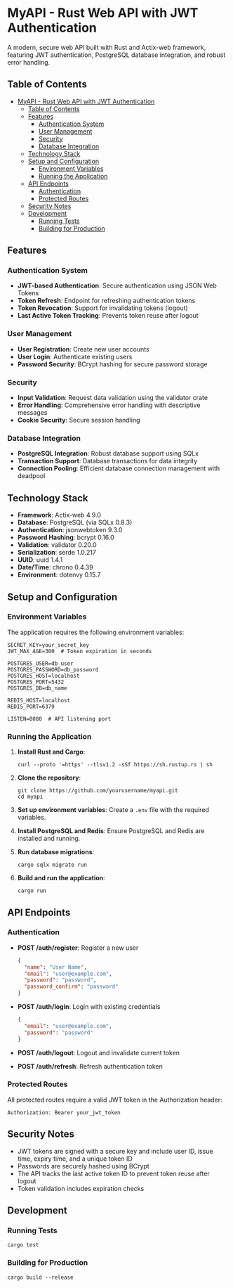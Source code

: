 # MyAPI - Rust Web API with JWT Authentication

A modern, secure web API built with Rust and Actix-web framework, featuring JWT authentication, PostgreSQL database integration, and robust error handling.

## Table of Contents
- [MyAPI - Rust Web API with JWT Authentication](#myapi---rust-web-api-with-jwt-authentication)
  - [Table of Contents](#table-of-contents)
  - [Features](#features)
    - [Authentication System](#authentication-system)
    - [User Management](#user-management)
    - [Security](#security)
    - [Database Integration](#database-integration)
  - [Technology Stack](#technology-stack)
  - [Setup and Configuration](#setup-and-configuration)
    - [Environment Variables](#environment-variables)
    - [Running the Application](#running-the-application)
  - [API Endpoints](#api-endpoints)
    - [Authentication](#authentication)
    - [Protected Routes](#protected-routes)
  - [Security Notes](#security-notes)
  - [Development](#development)
    - [Running Tests](#running-tests)
    - [Building for Production](#building-for-production)

## Features

### Authentication System
- **JWT-based Authentication**: Secure authentication using JSON Web Tokens
- **Token Refresh**: Endpoint for refreshing authentication tokens
- **Token Revocation**: Support for invalidating tokens (logout)
- **Last Active Token Tracking**: Prevents token reuse after logout

### User Management
- **User Registration**: Create new user accounts
- **User Login**: Authenticate existing users
- **Password Security**: BCrypt hashing for secure password storage

### Security
- **Input Validation**: Request data validation using the validator crate
- **Error Handling**: Comprehensive error handling with descriptive messages
- **Cookie Security**: Secure session handling

### Database Integration
- **PostgreSQL Integration**: Robust database support using SQLx
- **Transaction Support**: Database transactions for data integrity
- **Connection Pooling**: Efficient database connection management with deadpool

## Technology Stack

- **Framework**: Actix-web 4.9.0
- **Database**: PostgreSQL (via SQLx 0.8.3)
- **Authentication**: jsonwebtoken 9.3.0
- **Password Hashing**: bcrypt 0.16.0
- **Validation**: validator 0.20.0
- **Serialization**: serde 1.0.217
- **UUID**: uuid 1.4.1
- **Date/Time**: chrono 0.4.39
- **Environment**: dotenvy 0.15.7

## Setup and Configuration

### Environment Variables
The application requires the following environment variables:

```
SECRET_KEY=your_secret_key
JWT_MAX_AGE=300  # Token expiration in seconds

POSTGRES_USER=db_user
POSTGRES_PASSWORD=db_password
POSTGRES_HOST=localhost
POSTGRES_PORT=5432
POSTGRES_DB=db_name

REDIS_HOST=localhost
REDIS_PORT=6379

LISTEN=8080  # API listening port
```

### Running the Application

1. **Install Rust and Cargo**:
   ```
   curl --proto '=https' --tlsv1.2 -sSf https://sh.rustup.rs | sh
   ```

2. **Clone the repository**:
   ```
   git clone https://github.com/yourusername/myapi.git
   cd myapi
   ```

3. **Set up environment variables**:
   Create a `.env` file with the required variables.

4. **Install PostgreSQL and Redis**:
   Ensure PostgreSQL and Redis are installed and running.

5. **Run database migrations**:
   ```
   cargo sqlx migrate run
   ```

6. **Build and run the application**:
   ```
   cargo run
   ```

## API Endpoints

### Authentication

- **POST /auth/register**: Register a new user
  ```json
  {
    "name": "User Name",
    "email": "user@example.com",
    "password": "password",
    "password_confirm": "password"
  }
  ```

- **POST /auth/login**: Login with existing credentials
  ```json
  {
    "email": "user@example.com",
    "password": "password"
  }
  ```

- **POST /auth/logout**: Logout and invalidate current token

- **POST /auth/refresh**: Refresh authentication token

### Protected Routes

All protected routes require a valid JWT token in the Authorization header:
```
Authorization: Bearer your_jwt_token
```

## Security Notes

- JWT tokens are signed with a secure key and include user ID, issue time, expiry time, and a unique token ID
- Passwords are securely hashed using BCrypt
- The API tracks the last active token ID to prevent token reuse after logout
- Token validation includes expiration checks

## Development

### Running Tests
```
cargo test
```

### Building for Production
```
cargo build --release
```